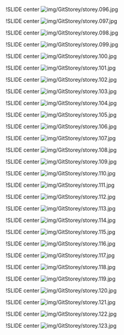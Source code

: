 !SLIDE center
![img/GitStorey/storey.096.jpg](img/GitStorey/storey.096.jpg)

!SLIDE center
![img/GitStorey/storey.097.jpg](img/GitStorey/storey.097.jpg)

!SLIDE center
![img/GitStorey/storey.098.jpg](img/GitStorey/storey.098.jpg)

!SLIDE center
![img/GitStorey/storey.099.jpg](img/GitStorey/storey.099.jpg)

!SLIDE center
![img/GitStorey/storey.100.jpg](img/GitStorey/storey.100.jpg)

!SLIDE center
![img/GitStorey/storey.101.jpg](img/GitStorey/storey.101.jpg)

!SLIDE center
![img/GitStorey/storey.102.jpg](img/GitStorey/storey.102.jpg)

!SLIDE center
![img/GitStorey/storey.103.jpg](img/GitStorey/storey.103.jpg)

!SLIDE center
![img/GitStorey/storey.104.jpg](img/GitStorey/storey.104.jpg)

!SLIDE center
![img/GitStorey/storey.105.jpg](img/GitStorey/storey.105.jpg)

!SLIDE center
![img/GitStorey/storey.106.jpg](img/GitStorey/storey.106.jpg)

!SLIDE center
![img/GitStorey/storey.107.jpg](img/GitStorey/storey.107.jpg)

!SLIDE center
![img/GitStorey/storey.108.jpg](img/GitStorey/storey.108.jpg)

!SLIDE center
![img/GitStorey/storey.109.jpg](img/GitStorey/storey.109.jpg)

!SLIDE center
![img/GitStorey/storey.110.jpg](img/GitStorey/storey.110.jpg)

!SLIDE center
![img/GitStorey/storey.111.jpg](img/GitStorey/storey.111.jpg)

!SLIDE center
![img/GitStorey/storey.112.jpg](img/GitStorey/storey.112.jpg)

!SLIDE center
![img/GitStorey/storey.113.jpg](img/GitStorey/storey.113.jpg)

!SLIDE center
![img/GitStorey/storey.114.jpg](img/GitStorey/storey.114.jpg)

!SLIDE center
![img/GitStorey/storey.115.jpg](img/GitStorey/storey.115.jpg)

!SLIDE center
![img/GitStorey/storey.116.jpg](img/GitStorey/storey.116.jpg)

!SLIDE center
![img/GitStorey/storey.117.jpg](img/GitStorey/storey.117.jpg)

!SLIDE center
![img/GitStorey/storey.118.jpg](img/GitStorey/storey.118.jpg)

!SLIDE center
![img/GitStorey/storey.119.jpg](img/GitStorey/storey.119.jpg)

!SLIDE center
![img/GitStorey/storey.120.jpg](img/GitStorey/storey.120.jpg)

!SLIDE center
![img/GitStorey/storey.121.jpg](img/GitStorey/storey.121.jpg)

!SLIDE center
![img/GitStorey/storey.122.jpg](img/GitStorey/storey.122.jpg)

!SLIDE center
![img/GitStorey/storey.123.jpg](img/GitStorey/storey.123.jpg)

